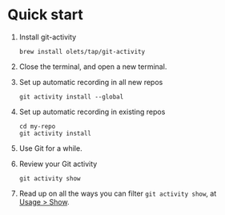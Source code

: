 # Quick start

1. Install git-activity

    ```shell
    brew install olets/tap/git-activity
    ```

1. Close the terminal, and open a new terminal.

1. Set up automatic recording in all new repos

    ```shell
    git activity install --global
    ```

1. Set up automatic recording in existing repos

    ```shell
    cd my-repo
    git activity install
    ```

1. Use Git for a while.

1. Review your Git activity

    ```shell
    git activity show
    ```

1. Read up on all the ways you can filter `git activity show`, at [Usage&nbsp;>&nbsp;Show](./show.md).
